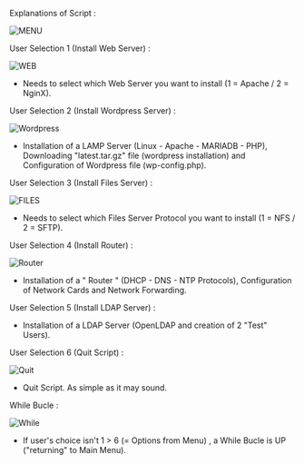 Explanations of Script : 

![MENU](https://user-images.githubusercontent.com/86099683/123841302-ac192d00-d90f-11eb-8b30-fbaa130b17c1.png)



User Selection 1 (Install Web Server) :

![WEB](https://user-images.githubusercontent.com/86099683/123459315-6b0adb00-d5e6-11eb-8fc3-03de3193e1cc.png)



- Needs to select which Web Server you want to install (1 = Apache / 2 = NginX).


User Selection 2 (Install Wordpress Server) :

![Wordpress](https://user-images.githubusercontent.com/86099683/123459417-8d045d80-d5e6-11eb-91a1-a4ef6fd02eca.png)

- Installation of a LAMP Server (Linux - Apache - MARIADB - PHP), Downloading  "latest.tar.gz" file (wordpress installation) and Configuration of Wordpress file (wp-config.php).


User Selection 3 (Install Files Server) :

![FILES](https://user-images.githubusercontent.com/86099683/123460292-b2de3200-d5e7-11eb-9938-4ceac647724a.png)

- Needs to select which Files Server Protocol you want to install (1 = NFS / 2 = SFTP).


User Selection 4 (Install Router) :

![Router](https://user-images.githubusercontent.com/86099683/123460702-50396600-d5e8-11eb-9769-00f18cb23313.png)

- Installation of a " Router " (DHCP - DNS - NTP Protocols), Configuration of Network Cards and Network Forwarding.



User Selection 5 (Install LDAP Server) :




- Installation of a LDAP Server (OpenLDAP and creation of 2 "Test" Users).



User Selection 6 (Quit Script) :

![Quit](https://user-images.githubusercontent.com/86099683/123461873-e8841a80-d5e9-11eb-83bd-e98bda97cf5f.png)


- Quit Script. As simple as it may sound.


While Bucle : 

![While](https://user-images.githubusercontent.com/86099683/123461828-d86c3b00-d5e9-11eb-8518-63bd1570847f.png)


- If user's choice isn't 1 > 6 (= Options from Menu) , a While Bucle is UP ("returning" to Main Menu).



